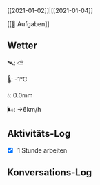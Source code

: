 [[2021-01-02]]|[[2021-01-04]]

[[📅 Aufgaben]]

## Wetter

🛰: ⛅️

🌡: -1°C

💧: 0.0mm

🌬: →6km/h

## Aktivitäts-Log

- [x] 1 Stunde arbeiten
## Konversations-Log

